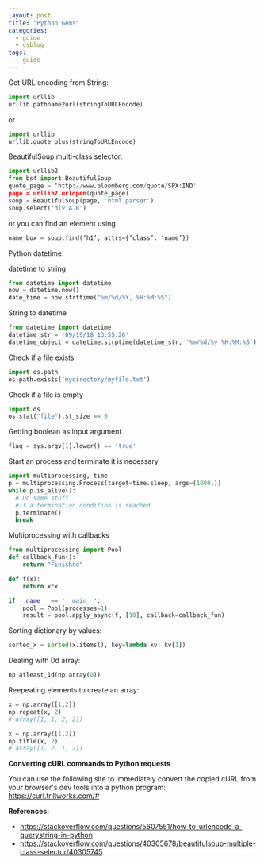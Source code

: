 ```yaml
---
layout: post
title: "Python Gems"
categories:
  - guide
  - csblog
tags:
  - guide
---
```

Get URL encoding from String:
```python
import urllib
urllib.pathname2url(stringToURLEncode)
```
or
```python
import urllib
urllib.quote_plus(stringToURLEncode)
```

BeautifulSoup multi-class selector:
```python
import urllib2
from bs4 import BeautifulSoup
quote_page = ‘http://www.bloomberg.com/quote/SPX:IND'
page = urllib2.urlopen(quote_page)
soup = BeautifulSoup(page, 'html.parser')
soup.select('div.A.B')
```
or you can find an element using
```Python
name_box = soup.find(‘h1’, attrs={‘class’: ‘name’})
```

Python datetime:

datetime to string
```python
from datetime import datetime
now = datetime.now()
date_time = now.strftime("%m/%d/%Y, %H:%M:%S")
```

String to datetime
```python
from datetime import datetime
datetime_str = '09/19/18 13:55:26'
datetime_object = datetime.strptime(datetime_str, '%m/%d/%y %H:%M:%S')
```

Check if a file exists
```python
import os.path
os.path.exists('mydirectory/myfile.txt')
```

Check if a file is empty
```python
import os
os.stat("file").st_size == 0
```

Getting boolean as input argument
```python
flag = sys.argv[1].lower() == 'true'
```

Start an process and terminate it is necessary
```python
import multiprocessing, time
p = multiprocessing.Process(target=time.sleep, args=(1000,))
while p.is_alive():
  # Do some stuff
  #if a termination condition is reached
  p.terminate()
  break
```

Multiprocessing with callbacks
```python
from multiprocessing import Pool
def callback_fun():
    return "Finished"

def f(x):
    return x*x

if __name__ == '__main__':
    pool = Pool(processes=1)
    result = pool.apply_async(f, [10], callback=callback_fun)
```

Sorting dictionary by values:
```Python
sorted_x = sorted(x.items(), key=lambda kv: kv[1])
```

Dealing with 0d array:
```Python
np.atleast_1d(np.array(0))
```

Reepeating elements to create an array: 
```python
x = np.array([1,2])
np.repeat(x, 2)
# array([1, 1, 2, 2])

x = np.array([1,2])
np.title(x, 2)
# array([1, 2, 1, 2])

```



**Converting cURL commands to Python requests**

You can use the following site to immediately convert the copied cURL from your browser's dev tools into a python program:
https://curl.trillworks.com/#

**References:**
- https://stackoverflow.com/questions/5607551/how-to-urlencode-a-querystring-in-python
- https://stackoverflow.com/questions/40305678/beautifulsoup-multiple-class-selector/40305745
